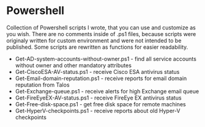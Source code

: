 # Powershell
Collection of Powershell scripts I wrote, that you can use and customize as you wish. There are no comments inside of .ps1 files, because scripts were originaly written for custom environment and were not intended to be published. Some scripts are rewritten as functions for easier readability. 

* Get-AD-system-accounts-without-owner.ps1 - find all service accounts without owner and other mandatory attributes
* Get-CiscoESA-AV-status.ps1 - receive Cisco ESA antivirus status
* Get-Email-domain-reputation.ps1 - receive reports for email domain reputation from Talos
* Get-Exchange-queue.ps1 - receive alerts for high Exchange email queue
* Get-FireEyeEX-AV-status.ps1 - receive FireEye EX antivirus status
* Get-Free-disk-space.ps1 - get free disk space for remote machines
* Get-HyperV-checkpoints.ps1 - receive reports about old Hyper-V checkpoints
